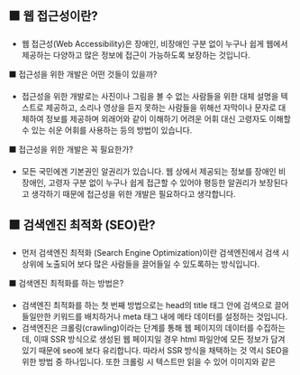 ## ⬛ 웹 접근성이란?

- 웹 접근성(Web Accessibility)은 장애인, 비장애인 구분 없이 누구나 쉽게 웹에서 제공하는 다양하고 많은 정보에 접근이 가능하도록 보장하는 것입니다.

⬛ 접근성을 위한 개발은 어떤 것들이 있을까?

- 접근성을 위한 개발로는 사진이나 그림을 볼 수 없는 사람들을 위한 대체 설명을 텍스트로 제공하고, 소리나 영상을 듣지 못하는 사람들을 위해선 자막이나 문자로 대체하여 정보를 제공하며 외래어와 같이 이해하기 어려운 어휘 대신 고령자도 이해할 수 있는 쉬운 어휘를 사용하는 등의 방법이 있습니다.

⬛ 접근성을 위한 개발은 꼭 필요한가?

- 모든 국민에겐 기본권인 알권리가 있습니다. 웹 상에서 제공되는 정보를 장애인 비장애인, 고령자 구분 없이 누구나 쉽게 접근할 수 있어야 평등한 알권리가 보장된다고 생각하기 때문에 접근성을 위한 개발은 필요하다고 생각합니다.

## ⬛ 검색엔진 최적화 (SEO)란?

- 먼저 검색엔진 최적화 (Search Engine Optimization)이란 검색엔진에서 검색 시 상위에 노출되어 보다 많은 사람들을 끌어들일 수 있도록하는 방식입니다.

⬛ 검색엔진 최적화를 하는 방법은?

- 검색엔진 최적화를 하는 첫 번째 방법으로는 head의 title 태그 안에 검색으로 끌어들일만한 키워드를 배치하거나 meta 태그 내에 메타 데이터를 설정하는 것입니다.
- 검색엔진은 크롤링(crawling)이라는 단계를 통해 웹 페이지의 데이터를 수집하는데, 이때 SSR 방식으로 생성된 웹 페이지일 경우 html 파일안에 모든 정보가 담겨 있기 때문에 seo에 보다 유리합니다. 따라서 SSR 방식을 채택하는 것 역시 SEO을 위한 방법 중 하나입니다. 또한 크롤링 시 텍스트만 읽을 수 있어 이미지와 같은
